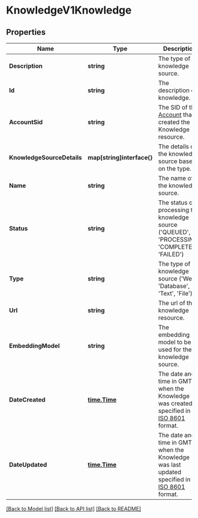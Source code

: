 # KnowledgeV1Knowledge

## Properties

Name | Type | Description | Notes
------------ | ------------- | ------------- | -------------
**Description** | **string** | The type of knowledge source. |[optional] 
**Id** | **string** | The description of knowledge. |
**AccountSid** | **string** | The SID of the [Account](https://www.twilio.com/docs/iam/api/account) that created the Knowledge resource. |[optional] 
**KnowledgeSourceDetails** | **map[string]interface{}** | The details of the knowledge source based on the type. |[optional] 
**Name** | **string** | The name of the knowledge source. |
**Status** | **string** | The status of processing the knowledge source ('QUEUED', 'PROCESSING', 'COMPLETED', 'FAILED') |[optional] 
**Type** | **string** | The type of knowledge source ('Web', 'Database', 'Text', 'File') |
**Url** | **string** | The url of the knowledge resource. |[optional] 
**EmbeddingModel** | **string** | The embedding model to be used for the knowledge source. |[optional] 
**DateCreated** | [**time.Time**](time.Time.md) | The date and time in GMT when the Knowledge was created specified in [ISO 8601](https://en.wikipedia.org/wiki/ISO_8601) format. |
**DateUpdated** | [**time.Time**](time.Time.md) | The date and time in GMT when the Knowledge was last updated specified in [ISO 8601](https://en.wikipedia.org/wiki/ISO_8601) format. |

[[Back to Model list]](../README.md#documentation-for-models) [[Back to API list]](../README.md#documentation-for-api-endpoints) [[Back to README]](../README.md)


